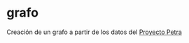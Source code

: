 # grafo

Creación de un grafo a partir de los datos del [Proyecto Petra](https://github.com/proyectopetra/)

